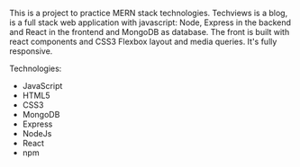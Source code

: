 This is a project to practice MERN stack technologies.
Techviews is a blog, is a full stack web application with javascript:
Node, Express in the backend and React in the frontend and MongoDB as database.
The front is built with react components and CSS3 Flexbox layout and media queries. It's fully responsive.

Technologies:
- JavaScript
- HTML5
- CSS3
- MongoDB
- Express
- NodeJs
- React
- npm

